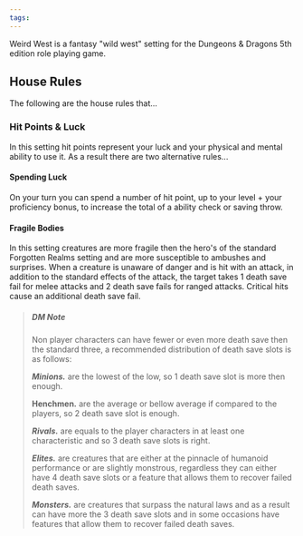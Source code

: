 ```yaml
---
tags:
---
```

Weird West is a fantasy "wild west" setting for the Dungeons & Dragons 5th edition role playing game.

## House Rules
The following are the house rules that...
### Hit Points & Luck
In this setting hit points represent your luck and your physical and mental ability to use it. As a result there are two alternative rules...
#### Spending Luck
On your turn you can spend a number of hit point, up to your level + your proficiency bonus, to increase the total of a ability check or saving throw.
#### Fragile Bodies
In this setting creatures are more fragile then the hero's of the standard Forgotten Realms setting and are more susceptible to ambushes and surprises.
 When a creature is unaware of danger and is hit with an attack, in addition to the  standard effects of the attack, the target takes 1 death save fail for melee attacks and 2 death save fails for ranged attacks. Critical hits cause an additional death save fail.

> ##### DM Note
> Non player characters  can have fewer or even more death save then the standard three, a recommended distribution of death save slots is as follows:
> 
>***Minions.*** are the lowest of the low, so 1 death save slot is more then enough.
>
>**Henchmen.** are the average or bellow average if compared to the players, so 2 death save slot is enough.
>
>***Rivals.*** are equals to the player characters in at least one characteristic and so 3 death save slots is right.
>
>***Elites.*** are creatures that are either at the pinnacle of humanoid performance or are slightly monstrous, regardless they can either have 4 death save slots or a feature that allows them to recover failed death saves.
>
>***Monsters.*** are creatures that surpass the natural laws and as a result can have more the 3 death save slots and in some occasions have features that allow them to recover failed death saves.

